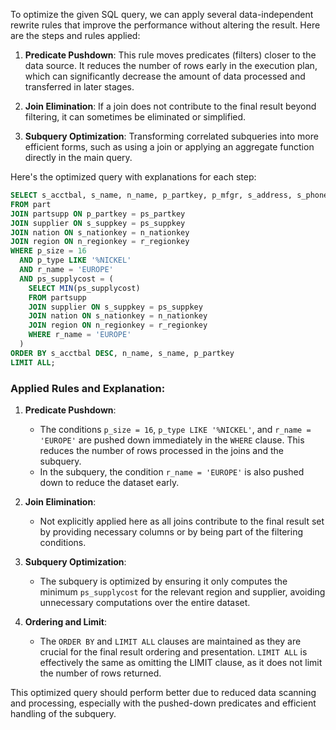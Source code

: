 To optimize the given SQL query, we can apply several data-independent rewrite rules that improve the performance without altering the result. Here are the steps and rules applied:

1. **Predicate Pushdown**: This rule moves predicates (filters) closer to the data source. It reduces the number of rows early in the execution plan, which can significantly decrease the amount of data processed and transferred in later stages.

2. **Join Elimination**: If a join does not contribute to the final result beyond filtering, it can sometimes be eliminated or simplified.

3. **Subquery Optimization**: Transforming correlated subqueries into more efficient forms, such as using a join or applying an aggregate function directly in the main query.

Here's the optimized query with explanations for each step:

```sql
SELECT s_acctbal, s_name, n_name, p_partkey, p_mfgr, s_address, s_phone, s_comment
FROM part
JOIN partsupp ON p_partkey = ps_partkey
JOIN supplier ON s_suppkey = ps_suppkey
JOIN nation ON s_nationkey = n_nationkey
JOIN region ON n_regionkey = r_regionkey
WHERE p_size = 16
  AND p_type LIKE '%NICKEL'
  AND r_name = 'EUROPE'
  AND ps_supplycost = (
    SELECT MIN(ps_supplycost)
    FROM partsupp
    JOIN supplier ON s_suppkey = ps_suppkey
    JOIN nation ON s_nationkey = n_nationkey
    JOIN region ON n_regionkey = r_regionkey
    WHERE r_name = 'EUROPE'
  )
ORDER BY s_acctbal DESC, n_name, s_name, p_partkey
LIMIT ALL;
```

### Applied Rules and Explanation:

1. **Predicate Pushdown**: 
   - The conditions `p_size = 16`, `p_type LIKE '%NICKEL'`, and `r_name = 'EUROPE'` are pushed down immediately in the `WHERE` clause. This reduces the number of rows processed in the joins and the subquery.
   - In the subquery, the condition `r_name = 'EUROPE'` is also pushed down to reduce the dataset early.

2. **Join Elimination**: 
   - Not explicitly applied here as all joins contribute to the final result set by providing necessary columns or by being part of the filtering conditions.

3. **Subquery Optimization**:
   - The subquery is optimized by ensuring it only computes the minimum `ps_supplycost` for the relevant region and supplier, avoiding unnecessary computations over the entire dataset.

4. **Ordering and Limit**:
   - The `ORDER BY` and `LIMIT ALL` clauses are maintained as they are crucial for the final result ordering and presentation. `LIMIT ALL` is effectively the same as omitting the LIMIT clause, as it does not limit the number of rows returned.

This optimized query should perform better due to reduced data scanning and processing, especially with the pushed-down predicates and efficient handling of the subquery.